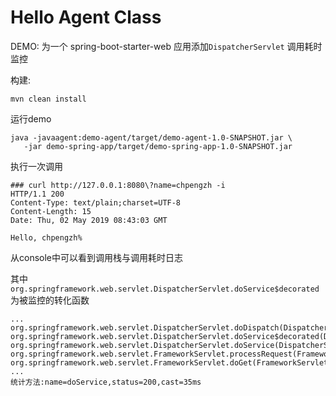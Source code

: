 # Hello Agent Class

DEMO: 为一个 spring-boot-starter-web 应用添加`DispatcherServlet` 调用耗时监控

构建:

```
mvn clean install
```

运行demo

```
java -javaagent:demo-agent/target/demo-agent-1.0-SNAPSHOT.jar \
   -jar demo-spring-app/target/demo-spring-app-1.0-SNAPSHOT.jar
```

执行一次调用

```
### curl http://127.0.0.1:8080\?name=chpengzh -i
HTTP/1.1 200 
Content-Type: text/plain;charset=UTF-8
Content-Length: 15
Date: Thu, 02 May 2019 08:43:03 GMT

Hello, chpengzh%
```

从console中可以看到调用栈与调用耗时日志

其中`org.springframework.web.servlet.DispatcherServlet.doService$decorated`为被监控的转化函数

```
...
org.springframework.web.servlet.DispatcherServlet.doDispatch(DispatcherServlet.java:1038)
org.springframework.web.servlet.DispatcherServlet.doService$decorated(DispatcherServlet.java:942)
org.springframework.web.servlet.DispatcherServlet.doService(DispatcherServlet.java)
org.springframework.web.servlet.FrameworkServlet.processRequest(FrameworkServlet.java:1005)
org.springframework.web.servlet.FrameworkServlet.doGet(FrameworkServlet.java:897)
...
统计方法:name=doService,status=200,cast=35ms
```